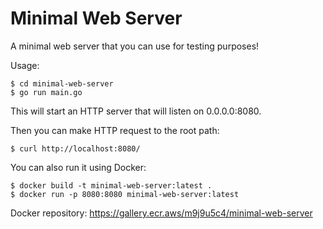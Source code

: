 # Minimal Web Server

A minimal web server that you can use for testing purposes!

Usage:

```
$ cd minimal-web-server
$ go run main.go
```

This will start an HTTP server that will listen on 0.0.0.0:8080.

Then you can make HTTP request to the root path:

```
$ curl http://localhost:8080/
```

You can also run it using Docker:

```
$ docker build -t minimal-web-server:latest .
$ docker run -p 8080:8080 minimal-web-server:latest
```

Docker repository: https://gallery.ecr.aws/m9j9u5c4/minimal-web-server
